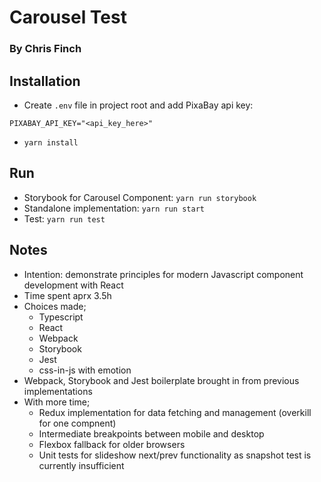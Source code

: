 # Carousel Test

### By Chris Finch

## Installation

- Create `.env` file in project root and add PixaBay api key: 
```
PIXABAY_API_KEY="<api_key_here>"
```

- `yarn install`

## Run

- Storybook for Carousel Component: `yarn run storybook`
- Standalone implementation: `yarn run start`
- Test: `yarn run test`

## Notes

- Intention: demonstrate principles for modern Javascript component development with React
- Time spent aprx 3.5h
- Choices made;
    - Typescript
    - React
    - Webpack
    - Storybook
    - Jest
    - css-in-js with emotion
- Webpack, Storybook and Jest boilerplate brought in from previous implementations
- With more time;
    - Redux implementation for data fetching and management (overkill for one compnent)
    - Intermediate breakpoints between mobile and desktop
    - Flexbox fallback for older browsers
    - Unit tests for slideshow next/prev functionality as snapshot test is currently insufficient
